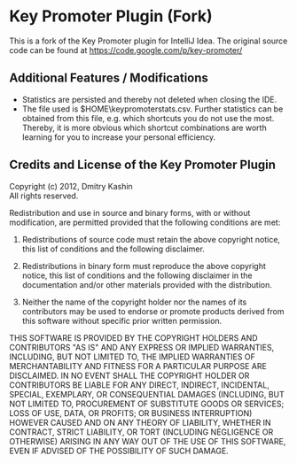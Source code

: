 Key Promoter Plugin (Fork)
==========================

This is a fork of the Key Promoter plugin for IntelliJ Idea. The original source code can be found at https://code.google.com/p/key-promoter/


Additional Features / Modifications
-----------------------------------
* Statistics are persisted and thereby not deleted when closing the IDE.
* The file used is $HOME\keypromoterstats.csv. Further statistics can be obtained from this file, e.g. which shortcuts you do not use
the most. Thereby, it is more obvious which shortcut combinations are worth learning for you to increase your personal efficiency.


Credits and License of the Key Promoter Plugin
----------------------------------------------

Copyright (c) 2012, Dmitry Kashin <br />
All rights reserved.

Redistribution and use in source and binary forms, with or without modification, are permitted provided that the following conditions are met:

1. Redistributions of source code must retain the above copyright notice, this list of conditions and the following disclaimer.

2. Redistributions in binary form must reproduce the above copyright notice, this list of conditions and the following disclaimer in the documentation and/or other materials provided with the distribution.

3. Neither the name of the copyright holder nor the names of its contributors may be used to endorse or promote products derived from this software without specific prior written permission.

THIS SOFTWARE IS PROVIDED BY THE COPYRIGHT HOLDERS AND CONTRIBUTORS "AS IS" AND ANY EXPRESS OR IMPLIED WARRANTIES, INCLUDING, BUT NOT LIMITED TO, THE IMPLIED WARRANTIES OF MERCHANTABILITY AND FITNESS FOR A PARTICULAR PURPOSE ARE DISCLAIMED. IN NO EVENT SHALL THE COPYRIGHT HOLDER OR CONTRIBUTORS BE LIABLE FOR ANY DIRECT, INDIRECT, INCIDENTAL, SPECIAL, EXEMPLARY, OR CONSEQUENTIAL DAMAGES (INCLUDING, BUT NOT LIMITED TO, PROCUREMENT OF SUBSTITUTE GOODS OR SERVICES; LOSS OF USE, DATA, OR PROFITS; OR BUSINESS INTERRUPTION) HOWEVER CAUSED AND ON ANY THEORY OF LIABILITY, WHETHER IN CONTRACT, STRICT LIABILITY, OR TORT (INCLUDING NEGLIGENCE OR OTHERWISE) ARISING IN ANY WAY OUT OF THE USE OF THIS SOFTWARE, EVEN IF ADVISED OF THE POSSIBILITY OF SUCH DAMAGE.
